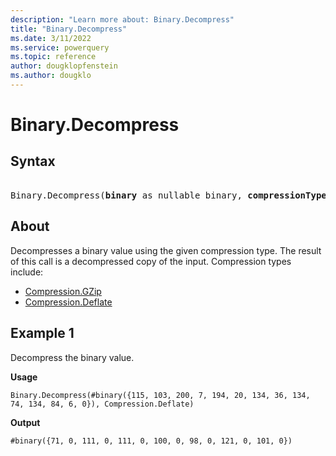 ```yaml
---
description: "Learn more about: Binary.Decompress"
title: "Binary.Decompress"
ms.date: 3/11/2022
ms.service: powerquery
ms.topic: reference
author: dougklopfenstein
ms.author: dougklo
---
```

# Binary.Decompress

## Syntax

<pre> 
Binary.Decompress(<b>binary</b> as nullable binary, <b>compressionType</b> as number) as nullable binary
</pre>

## About

Decompresses a binary value using the given compression type. The result of this call is a decompressed copy of the input. Compression types include:

* [Compression.GZip](/powerquery-m/compression-gzip)
* [Compression.Deflate](/powerquery-m/compression-deflate)

## Example 1

Decompress the binary value.

**Usage**

```powerquery-m
Binary.Decompress(#binary({115, 103, 200, 7, 194, 20, 134, 36, 134, 74, 134, 84, 6, 0}), Compression.Deflate)
```

**Output**

`#binary({71, 0, 111, 0, 111, 0, 100, 0, 98, 0, 121, 0, 101, 0})`
  